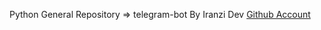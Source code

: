 Python General Repository => telegram-bot By Iranzi Dev <a href='https://github.com/Iranzithierry'>Github Account</a>